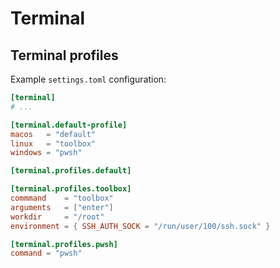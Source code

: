 # Terminal

## Terminal profiles

Example `settings.toml` configuration:

```toml
[terminal]
# ...

[terminal.default-profile]
macos   = "default"
linux   = "toolbox"
windows = "pwsh"

[terminal.profiles.default]

[terminal.profiles.toolbox]
commmand    = "toolbox"
arguments   = ["enter"]
workdir     = "/root"
environment = { SSH_AUTH_SOCK = "/run/user/100/ssh.sock" }

[terminal.profiles.pwsh]
command = "pwsh"
```
